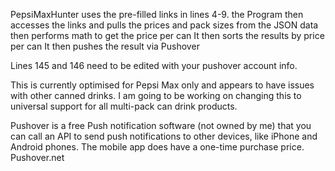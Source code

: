 PepsiMaxHunter uses the pre-filled links in lines 4-9.
the Program then accesses the links and pulls the prices and pack sizes from the JSON data then performs math to get the price per can
It then sorts the results by price per can
It then pushes the result via Pushover

Lines 145 and 146 need to be edited with your pushover account info.

This is currently optimised for Pepsi Max only and appears to have issues with other canned drinks. I am going to be working on changing this to universal support for all multi-pack can drink products.

Pushover is a free Push notification software (not owned by me) that you can call an API to send push notifications to other devices, like iPhone and Android phones.
The mobile app does have a one-time purchase price.
Pushover.net
